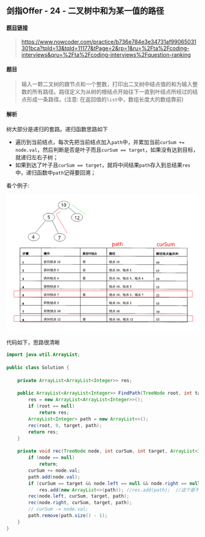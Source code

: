 ## 剑指Offer - 24 - 二叉树中和为某一值的路径

#### [题目链接](https://www.nowcoder.com/practice/b736e784e3e34731af99065031301bca?tpId=13&tqId=11177&tPage=2&rp=1&ru=%2Fta%2Fcoding-interviews&qru=%2Fta%2Fcoding-interviews%2Fquestion-ranking)

> https://www.nowcoder.com/practice/b736e784e3e34731af99065031301bca?tpId=13&tqId=11177&tPage=2&rp=1&ru=%2Fta%2Fcoding-interviews&qru=%2Fta%2Fcoding-interviews%2Fquestion-ranking

#### 题目

> 输入一颗二叉树的跟节点和一个整数，打印出二叉树中结点值的和为输入整数的所有路径。路径定义为从树的根结点开始往下一直到叶结点所经过的结点形成一条路径。(注意: 在返回值的`list`中，数组长度大的数组靠前)

#### 解析

树大部分是递归的套路。递归函数思路如下

* 遍历到当前结点，每次先把当前结点加入`path`中，并累加当前`curSum += node.val`，然后判断是否是叶子而且`curSum == target`，如果没有达到目标，就递归左右子树； 
* 如果到达了叶子且`curSum == target`，就将中间结果`path`存入到总结果`res`中，递归函数中`path`记得要回溯；

看个例子:

![](images/24_s.png)

代码如下，思路很清晰

```java
import java.util.ArrayList;

public class Solution {

    private ArrayList<ArrayList<Integer>> res;

    public ArrayList<ArrayList<Integer>> FindPath(TreeNode root, int target) {
        res = new ArrayList<ArrayList<Integer>>();
        if (root == null)
            return res;
        ArrayList<Integer> path = new ArrayList<>();
        rec(root, 0, target, path);
        return res;
    }

    private void rec(TreeNode node, int curSum, int target, ArrayList<Integer> path) {
        if (node == null)
            return;
        curSum += node.val;
        path.add(node.val);
        if (curSum == target && node.left == null && node.right == null)  //叶子结点且和 = target
            res.add(new ArrayList<>(path)); //res.add(path);  //这个是不对的
        rec(node.left, curSum, target, path);
        rec(node.right, curSum, target, path);
        // curSum -= node.val; 
        path.remove(path.size() - 1);
    }
}
```

